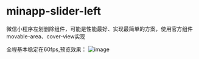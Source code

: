 # minapp-slider-left
微信小程序左划删除组件，可能是性能最好、实现最简单的方案，使用官方组件movable-area、cover-view实现

全程基本稳定在60fps,预览效果：
![image](./doc-img/preview.gif)
